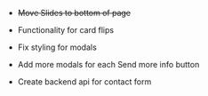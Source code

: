 - ~~Move Slides to bottom of page~~

- Functionality for card flips

- Fix styling for modals

- Add more modals for each Send more info button

- Create backend api for contact form
